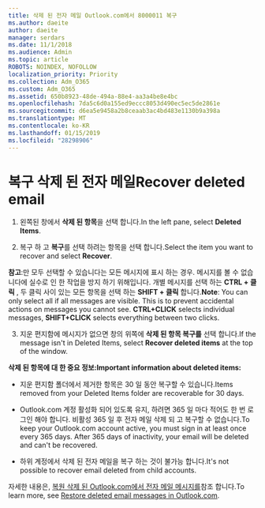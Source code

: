 ```yaml
---
title: 삭제 된 전자 메일 Outlook.com에서 8000011 복구
ms.author: daeite
author: daeite
manager: serdars
ms.date: 11/1/2018
ms.audience: Admin
ms.topic: article
ROBOTS: NOINDEX, NOFOLLOW
localization_priority: Priority
ms.collection: Adm_O365
ms.custom: Adm_O365
ms.assetid: 650b8923-48de-494a-88e4-aa3a4be8e4bc
ms.openlocfilehash: 7da5c6d0a155ed9eccc8053d490ec5ec5de2861e
ms.sourcegitcommit: d6ea5e9458a2b8ceaab3ac4bd483e1130b9a398a
ms.translationtype: MT
ms.contentlocale: ko-KR
ms.lasthandoff: 01/15/2019
ms.locfileid: "28298906"
---
```

# <a name="recover-deleted-email"></a><span data-ttu-id="2237b-102">복구 삭제 된 전자 메일</span><span class="sxs-lookup"><span data-stu-id="2237b-102">Recover deleted email</span></span>

1. <span data-ttu-id="2237b-103">왼쪽된 창에서 **삭제 된 항목**을 선택 합니다.</span><span class="sxs-lookup"><span data-stu-id="2237b-103">In the left pane, select **Deleted Items**.</span></span> 
    
2. <span data-ttu-id="2237b-104">복구 하 고 **복구**를 선택 하려는 항목을 선택 합니다.</span><span class="sxs-lookup"><span data-stu-id="2237b-104">Select the item you want to recover and select **Recover**.</span></span> 
  
 <span data-ttu-id="2237b-p101">**참고**:만 모두 선택할 수 있습니다는 모든 메시지에 표시 하는 경우. 메시지를 볼 수 없습니다에 실수로 인 한 작업을 방지 하기 위해입니다. 개별 메시지를 선택 하는 **CTRL + 클릭** , 두 클릭 사이 있는 모든 항목을 선택 하는 **SHIFT + 클릭** 합니다.</span><span class="sxs-lookup"><span data-stu-id="2237b-p101">**Note**: You can only select all if all messages are visible. This is to prevent accidental actions on messages you cannot see. **CTRL+CLICK** selects individual messages, **SHIFT+CLICK** selects everything between two clicks.</span></span> 
    
3. <span data-ttu-id="2237b-108">지운 편지함에 메시지가 없으면 창의 위쪽에 **삭제 된 항목 복구를** 선택 합니다.</span><span class="sxs-lookup"><span data-stu-id="2237b-108">If the message isn't in Deleted Items, select **Recover deleted items** at the top of the window.</span></span> 
    
 <span data-ttu-id="2237b-109">**삭제 된 항목에 대 한 중요 정보:**</span><span class="sxs-lookup"><span data-stu-id="2237b-109">**Important information about deleted items:**</span></span>
  
- <span data-ttu-id="2237b-110">지운 편지함 폴더에서 제거한 항목은 30 일 동안 복구할 수 있습니다.</span><span class="sxs-lookup"><span data-stu-id="2237b-110">Items removed from your Deleted Items folder are recoverable for 30 days.</span></span>
    
- <span data-ttu-id="2237b-p102">Outlook.com 계정 활성화 되어 있도록 유지, 하려면 365 일 마다 적어도 한 번 로그인 해야 합니다. 비활성 365 일 후 전자 메일 삭제 되 고 복구할 수 없습니다.</span><span class="sxs-lookup"><span data-stu-id="2237b-p102">To keep your Outlook.com account active, you must sign in at least once every 365 days. After 365 days of inactivity, your email will be deleted and can't be recovered.</span></span>
    
- <span data-ttu-id="2237b-113">하위 계정에서 삭제 된 전자 메일을 복구 하는 것이 불가능 합니다.</span><span class="sxs-lookup"><span data-stu-id="2237b-113">It's not possible to recover email deleted from child accounts.</span></span>
    
<span data-ttu-id="2237b-114">자세한 내용은, [복원 삭제 된 Outlook.com에서 전자 메일 메시지를](https://go.microsoft.com/fwlink/p/?linkid=873117)참조 합니다.</span><span class="sxs-lookup"><span data-stu-id="2237b-114">To learn more, see [Restore deleted email messages in Outlook.com](https://go.microsoft.com/fwlink/p/?linkid=873117).</span></span>
  

